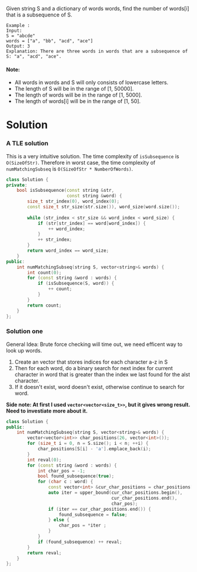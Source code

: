 Given string S and a dictionary of words words, find the number of words[i] that is a subsequence of S.

```
Example :
Input: 
S = "abcde"
words = ["a", "bb", "acd", "ace"]
Output: 3
Explanation: There are three words in words that are a subsequence of S: "a", "acd", "ace".
```

#### Note:

* All words in words and S will only consists of lowercase letters.  
* The length of S will be in the range of [1, 50000].  
* The length of words will be in the range of [1, 5000].  
* The length of words[i] will be in the range of [1, 50].  

# Solution


### A TLE solution

This is a very intuitive solution. The time complexity of ```isSubsequence``` is ```O(SizeOfStr)```. Therefore in worst case, the time complexity of ```numMatchingSubseq``` is ```O(SizeOfStr * NumberOfWords)```.

```cpp
class Solution {
private:
    bool isSubsequence(const string &str,
                       const string &word) {
        size_t str_index(0), word_index(0);
        const size_t str_size(str.size()), word_size(word.size());
        
        while (str_index < str_size && word_index < word_size) {
            if (str[str_index] == word[word_index]) {
                ++ word_index;
            }
            ++ str_index;
        }
        return word_index == word_size;
    }
public:
    int numMatchingSubseq(string S, vector<string>& words) {
        int count(0);
        for (const string &word : words) {
            if (isSubsequence(S, word)) {
                ++ count;
            }
        }
        return count;
    }
};
```

### Solution one

General Idea: Brute force checking will time out, we need efficent way to look up words.

1. Create an vector that stores indices for each character a-z in S
2. Then for each word, do a binary search for next index for current character in word that is greater than the index we last found for the alst character.
3. If it doesn't exist, word doesn't exist, otherwise continue to search for word.


__Side note: At first I used ```vector<vector<size_t>>```, but it gives wrong result. Need to investiate more about it.__

```cpp
class Solution {
public:
    int numMatchingSubseq(string S, vector<string>& words) {
        vector<vector<int>> char_positions(26, vector<int>());
        for (size_t i = 0, n = S.size(); i < n; ++i) {
            char_positions[S[i] - 'a'].emplace_back(i);
        }
        int reval(0);
        for (const string &word : words) {
            int char_pos = -1;
            bool found_subsequence(true);
            for (char c : word) {
                const vector<int> &cur_char_positions = char_positions[c - 'a'];
                auto iter = upper_bound(cur_char_positions.begin(), 
                                        cur_char_positions.end(), 
                                        char_pos);
                if (iter == cur_char_positions.end()) {
                    found_subsequence = false;
                } else {
                    char_pos = *iter ;
                }
            }
            if (found_subsequence) ++ reval;
        }
        return reval;
    }
};
```

